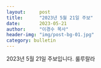 ```yaml
---
layout:     post
title:      "2023년 5월 21일 주보"
date:       2023-05-21
author:     "이경수 목사"
header-img: "img/post-bg-01.jpg"
category: bulletin
---
```


2023년 5월 21일 주보입니다.
룰루랄라